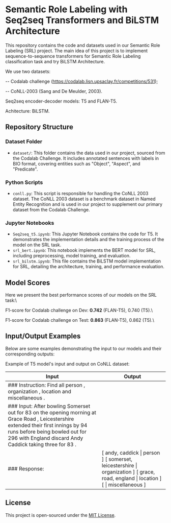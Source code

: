 # Semantic Role Labeling with Seq2seq Transformers and BiLSTM Architecture
This repository contains the code and datasets used in our Semantic Role Labeling (SRL) project. The main idea of this project is to implement sequence-to-sequence transformers for Semantic Role Labeling classification task and try BiLSTM Architecture.

We use two datasets:

-- Codalab challenge (https://codalab.lisn.upsaclay.fr/competitions/531);

-- CoNLL-2003 (Sang and De Meulder, 2003).

Seq2seq encoder-decoder models: T5 and FLAN-T5.

Achitecture: BiLSTM.


## Repository Structure

### Dataset Folder
- `dataset/`: This folder contains the data used in our project, sourced from the Codalab Challenge. It includes annotated sentences with labels in BIO format, covering entities such as "Object", "Aspect", and "Predicate".

### Python Scripts
- `conll.py`: This script is responsible for handling the CoNLL 2003 dataset. The CoNLL 2003 dataset is a benchmark dataset in Named Entity Recognition and is used in our project to supplement our primary dataset from the Codalab Challenge.

### Jupyter Notebooks
- `Seq2seq_t5.ipynb`: This Jupyter Notebook contains the code for T5. It demonstrates the implementation details and the training process of the model on the SRL task.
- `srl_bert.ipynb`: This notebook implements the BERT model for SRL, including preprocessing, model training, and evaluation.
- `srl_bilstm.ipynb`: This file contains the BiLSTM model implementation for SRL, detailing the architecture, training, and performance evaluation.

## Model Scores
Here we present the best performance scores of our models on the SRL task:\\

F1-score for Codalab challenge on Dev: **0.742** (FLAN-T5), 0.740 (T5).\\

F1-score for Codalab challenge on Test: **0.863** (FLAN-T5), 0.862 (T5).\\

## Input/Output Examples
Below are some examples demonstrating the input to our models and their corresponding outputs:


Example of T5 model's input and output on CoNLL dataset:

| Input  | Output |
| ------------- | ------------- |
|\#\#\# Instruction: Find all person , organization , location and miscellaneous .|
|\#\#\# Input: After bowling Somerset out for 83 on the opening morning at Grace Road , Leicestershire extended their first innings by 94 runs before being bowled out for 296 with England discard Andy Caddick taking three for 83 . |
| \#\#\# Response: |  [ andy, caddick \| person ] [ somerset, leicestershire \| organization ] [ grace, road, england \| location ] [ \| miscellaneous ] |


## License

This project is open-sourced under the [MIT License](LICENSE).





